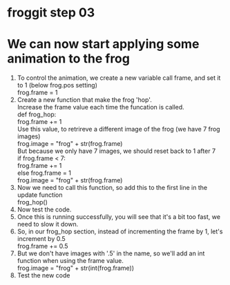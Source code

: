 # froggit step 03

# We can now start applying some animation to the frog

1. To control the animation, we create a new variable call frame, and set it to 1 (below frog.pos setting)  
    frog.frame = 1  
2. Create a new function that make the frog 'hop'.  
Increase the frame value each time the funcation is called.  
  def frog_hop:  
     frog.frame += 1  
Use this value, to retrireve  a different image of the frog (we have 7 frog images)  
     frog.image = "frog" + str(frog.frame)  
But because we only have 7 images, we should reset back to 1 after 7  
     if frog.frame < 7:  
        frog.frame += 1  
     else
        frog.frame = 1  
     frog.image = "frog" + str(frog.frame)  
3. Now we need to call this function, so add this to the first line in the update function  
     frog_hop()
4. Now test the code.
5. Once this is running successfully, you will see that it's a bit too fast, we need to slow it down.
6. So, in our frog_hop section, instead of incrementing the frame by 1, let's increment by 0.5  
  frog.frame += 0.5
7. But we don't have images with '.5' in the name, so we'll add an int function when using the frame value.  
  frog.image = "frog" + str(int(frog.frame))
8. Test the new code
 




